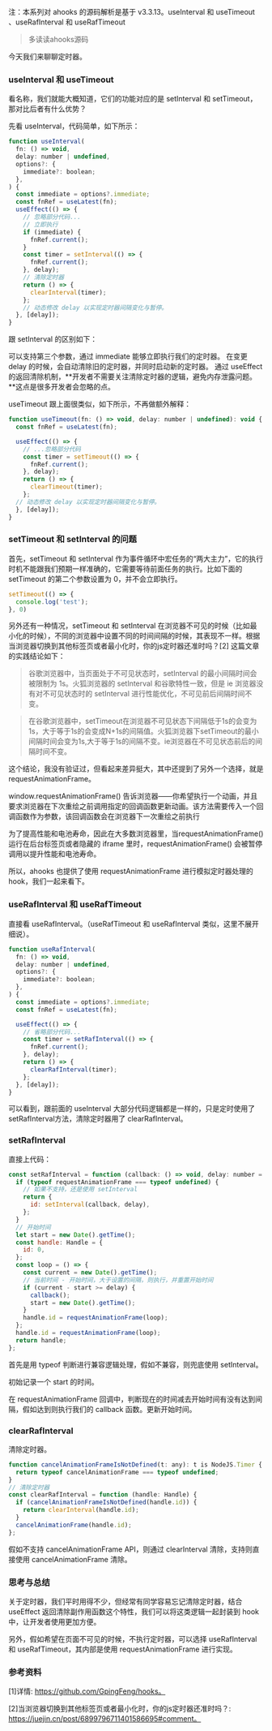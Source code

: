 注：本系列对 ahooks 的源码解析是基于 v3.3.13。useInterval 和 useTimeout 、useRafInterval 和 useRafTimeout

> 多读读ahooks源码

今天我们来聊聊定时器。

### useInterval 和 useTimeout

看名称，我们就能大概知道，它们的功能对应的是 setInterval 和 setTimeout，那对比后者有什么优势？

先看 useInterval，代码简单，如下所示：
``` js
function useInterval(
  fn: () => void,
  delay: number | undefined,
  options?: {
    immediate?: boolean;
  },
) {
  const immediate = options?.immediate;
  const fnRef = useLatest(fn);
  useEffect(() => {
    // 忽略部分代码...
    // 立即执行
    if (immediate) {
      fnRef.current();
    }
    const timer = setInterval(() => {
      fnRef.current();
    }, delay);
    // 清除定时器
    return () => {
      clearInterval(timer);
    };
    // 动态修改 delay 以实现定时器间隔变化与暂停。
  }, [delay]);
}
```
跟 setInterval 的区别如下：

可以支持第三个参数，通过 immediate 能够立即执行我们的定时器。
在变更 delay 的时候，会自动清除旧的定时器，并同时启动新的定时器。
通过 useEffect 的返回清除机制，**开发者不需要关注清除定时器的逻辑，避免内存泄露问题。**这点是很多开发者会忽略的点。

useTimeout 跟上面很类似，如下所示，不再做额外解释：
``` js
function useTimeout(fn: () => void, delay: number | undefined): void {
  const fnRef = useLatest(fn);

  useEffect(() => {
    // ...忽略部分代码
    const timer = setTimeout(() => {
      fnRef.current();
    }, delay);
    return () => {
      clearTimeout(timer);
    };
  // 动态修改 delay 以实现定时器间隔变化与暂停。
  }, [delay]);
}
```

### setTimeout 和 setInterval 的问题
首先，setTimeout 和 setInterval 作为事件循环中宏任务的“两大主力”，它的执行时机不能跟我们预期一样准确的，它需要等待前面任务的执行。比如下面的 setTimeout 的第二个参数设置为 0，并不会立即执行。
``` js
setTimeout(() => {
  console.log('test');
}, 0)
```
另外还有一种情况，setTimeout 和 setInterval 在浏览器不可见的时候（比如最小化的时候），不同的浏览器中设置不同的时间间隔的时候，其表现不一样。根据 当浏览器切换到其他标签页或者最小化时，你的js定时器还准时吗？[2] 这篇文章的实践结论如下：

> 谷歌浏览器中，当页面处于不可见状态时，setInterval 的最小间隔时间会被限制为 1s。火狐浏览器的 setInterval 和谷歌特性一致，但是 ie 浏览器没有对不可见状态时的 setInterval 进行性能优化，不可见前后间隔时间不变。

> 在谷歌浏览器中，setTimeout在浏览器不可见状态下间隔低于1s的会变为1s，大于等于1s的会变成N+1s的间隔值。火狐浏览器下setTimeout的最小间隔时间会变为1s,大于等于1s的间隔不变。ie浏览器在不可见状态前后的间隔时间不变。

这个结论，我没有验证过，但看起来差异挺大，其中还提到了另外一个选择，就是 requestAnimationFrame。

window.requestAnimationFrame() 告诉浏览器——你希望执行一个动画，并且要求浏览器在下次重绘之前调用指定的回调函数更新动画。该方法需要传入一个回调函数作为参数，该回调函数会在浏览器下一次重绘之前执行

为了提高性能和电池寿命，因此在大多数浏览器里，当requestAnimationFrame() 运行在后台标签页或者隐藏的 iframe 里时，requestAnimationFrame() 会被暂停调用以提升性能和电池寿命。

所以，ahooks 也提供了使用 requestAnimationFrame 进行模拟定时器处理的 hook，我们一起来看下。

### useRafInterval 和 useRafTimeout
直接看 useRafInterval。（useRafTimeout 和 useRafInterval 类似，这里不展开细说）。
``` js
function useRafInterval(
  fn: () => void,
  delay: number | undefined,
  options?: {
    immediate?: boolean;
  },
) {
  const immediate = options?.immediate;
  const fnRef = useLatest(fn);

  useEffect(() => {
    // 省略部分代码...
    const timer = setRafInterval(() => {
      fnRef.current();
    }, delay);
    return () => {
      clearRafInterval(timer);
    };
  }, [delay]);
}
```

可以看到，跟前面的 useInterval 大部分代码逻辑都是一样的，只是定时使用了 setRafInterval​ 方法，清除定时器用了 clearRafInterval。

### setRafInterval
直接上代码：
``` js
const setRafInterval = function (callback: () => void, delay: number = 0): Handle {
  if (typeof requestAnimationFrame === typeof undefined) {
    // 如果不支持，还是使用 setInterval
    return {
      id: setInterval(callback, delay),
    };
  }
  // 开始时间
  let start = new Date().getTime();
  const handle: Handle = {
    id: 0,
  };
  const loop = () => {
    const current = new Date().getTime();
    // 当前时间 - 开始时间，大于设置的间隔，则执行，并重置开始时间
    if (current - start >= delay) {
      callback();
      start = new Date().getTime();
    }
    handle.id = requestAnimationFrame(loop);
  };
  handle.id = requestAnimationFrame(loop);
  return handle;
};
```

首先是用 typeof 判断进行兼容逻辑处理，假如不兼容，则兜底使用 setInterval。

初始记录一个 start 的时间。

在 requestAnimationFrame 回调中，判断现在的时间减去开始时间有没有达到间隔，假如达到则执行我们的 callback 函数。更新开始时间。

### clearRafInterval
清除定时器。
``` js
function cancelAnimationFrameIsNotDefined(t: any): t is NodeJS.Timer {
  return typeof cancelAnimationFrame === typeof undefined;
}
// 清除定时器
const clearRafInterval = function (handle: Handle) {
  if (cancelAnimationFrameIsNotDefined(handle.id)) {
    return clearInterval(handle.id);
  }
  cancelAnimationFrame(handle.id);
};
```

假如不支持 cancelAnimationFrame API，则通过 clearInterval 清除，支持则直接使用 cancelAnimationFrame 清除。

### 思考与总结
关于定时器，我们平时用得不少，但经常有同学容易忘记清除定时器，结合 useEffect 返回清除副作用函数这个特性，我们可以将这类逻辑一起封装到 hook 中，让开发者使用更加方便。

另外，假如希望在页面不可见的时候，不执行定时器，可以选择 useRafInterval 和 useRafTimeout，其内部是使用 requestAnimationFrame 进行实现。

### 参考资料
[1]详情: https://github.com/GpingFeng/hooks。

[2]当浏览器切换到其他标签页或者最小化时，你的js定时器还准时吗？: https://juejin.cn/post/6899796711401586695#comment。
